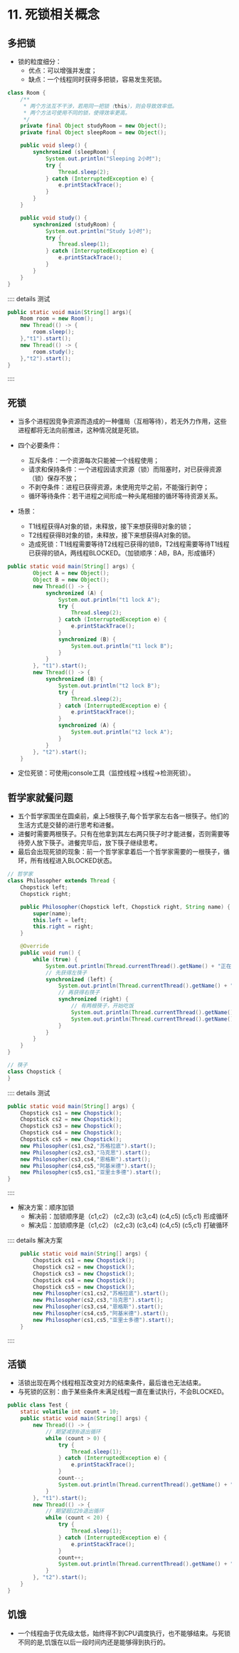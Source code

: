 # 11. 死锁相关概念

## 多把锁

- 锁的粒度细分：
  - 优点：可以增强并发度；
  - 缺点：一个线程同时获得多把锁，容易发生死锁。

```java
class Room {
    /**
     * 两个方法互不干涉，若用同一把锁（this），则会导致效率低。
     * 两个方法可使用不同的锁，使得效率更高。
     */
    private final Object studyRoom = new Object();
    private final Object sleepRoom = new Object();

    public void sleep() {
        synchronized (sleepRoom) {
            System.out.println("Sleeping 2小时");
            try {
                Thread.sleep(2);
            } catch (InterruptedException e) {
                e.printStackTrace();
            }
        }
    }

    public void study() {
        synchronized (studyRoom) {
            System.out.println("Study 1小时");
            try {
                Thread.sleep(1);
            } catch (InterruptedException e) {
                e.printStackTrace();
            }
        }
    }
}
```

:::: details 测试

```java
public static void main(String[] args){
    Room room = new Room();
    new Thread(() -> {
        room.sleep();
    },"t1").start();
    new Thread(() -> {
        room.study();
    },"t2").start();
}
```

::::

## 死锁

- 当多个进程因竞争资源而造成的一种僵局（互相等待），若无外力作用，这些进程都将无法向前推进，这种情况就是死锁。

- 四个必要条件：
  - 互斥条件：一个资源每次只能被一个线程使用；
  - 请求和保持条件：一个进程因请求资源（锁）而阻塞时，对已获得资源（锁）保存不放；
  - 不剥夺条件：进程已获得资源，未使用完毕之前，不能强行剥夺；
  - 循环等待条件：若干进程之间形成一种头尾相接的循环等待资源关系。

- 场景：
  - T1线程获得A对象的锁，未释放，接下来想获得B对象的锁；
  - T2线程获得B对象的锁，未释放，接下来想获得A对象的锁。
  - 造成死锁：T1线程需要等待T2线程已获得的锁B，T2线程需要等待T1线程已获得的锁A，两线程BLOCKED。（加锁顺序：AB，BA，形成循环）

```java
public static void main(String[] args) {
        Object A = new Object();
        Object B = new Object();
        new Thread(() -> {
            synchronized (A) {
                System.out.println("t1 lock A");
                try {
                    Thread.sleep(2);
                } catch (InterruptedException e) {
                    e.printStackTrace();
                }
                synchronized (B) {
                    System.out.println("t1 lock B");
                }
            }
        }, "t1").start();
        new Thread(() -> {
            synchronized (B) {
                System.out.println("t2 lock B");
                try {
                    Thread.sleep(2);
                } catch (InterruptedException e) {
                    e.printStackTrace();
                }
                synchronized (A) {
                    System.out.println("t2 lock A");
                }
            }
        }, "t2").start();
    }
```

- 定位死锁：可使用jconsole工具（监控线程->线程->检测死锁）。

## 哲学家就餐问题

- 五个哲学家围坐在圆桌前，桌上5根筷子,每个哲学家左右各一根筷子。他们的生活方式是交替的进行思考和进餐。
- 进餐时需要两根筷子。只有在他拿到其左右两只筷子时才能进餐，否则需要等待旁人放下筷子。进餐完毕后，放下筷子继续思考。
- 最后会出现死锁的现象：前一个哲学家拿着后一个哲学家需要的一根筷子，循环，所有线程进入BLOCKED状态。

```java
// 哲学家
class Philosopher extends Thread {
    Chopstick left;
    Chopstick right;

    public Philosopher(Chopstick left, Chopstick right, String name) {
        super(name);
        this.left = left;
        this.right = right;
    }

    @Override
    public void run() {
        while (true) {
            System.out.println(Thread.currentThread().getName() + "正在思考");
            // 先获得左筷子
            synchronized (left) {
                System.out.println(Thread.currentThread().getName() + "获得左筷子");
                // 再获得右筷子
                synchronized (right) {
                    // 有两根筷子，开始吃饭
                    System.out.println(Thread.currentThread().getName() + "获得右筷子");
                    System.out.println(Thread.currentThread().getName() + "正在吃饭");
                }
            }
        }
    }
}

// 筷子
class Chopstick {
}
```

:::: details 测试

```java
public static void main(String[] args) {
    Chopstick cs1 = new Chopstick();
    Chopstick cs2 = new Chopstick();
    Chopstick cs3 = new Chopstick();
    Chopstick cs4 = new Chopstick();
    Chopstick cs5 = new Chopstick();
    new Philosopher(cs1,cs2,"苏格拉底").start();
    new Philosopher(cs2,cs3,"马克思").start();
    new Philosopher(cs3,cs4,"恩格斯").start();
    new Philosopher(cs4,cs5,"阿基米德").start();
    new Philosopher(cs5,cs1,"亚里士多德").start();
}
```

::::

- 解决方案：顺序加锁
  - 解决前：加锁顺序是（c1,c2） (c2,c3) (c3,c4) (c4,c5) (c5,c1) 形成循环
  - 解决后：加锁顺序是（c1,c2） (c2,c3) (c3,c4) (c4,c5) (c5,c1) 打破循环

:::: details 解决方案

```java
    public static void main(String[] args) {
        Chopstick cs1 = new Chopstick();
        Chopstick cs2 = new Chopstick();
        Chopstick cs3 = new Chopstick();
        Chopstick cs4 = new Chopstick();
        Chopstick cs5 = new Chopstick();
        new Philosopher(cs1,cs2,"苏格拉底").start();
        new Philosopher(cs2,cs3,"马克思").start();
        new Philosopher(cs3,cs4,"恩格斯").start();
        new Philosopher(cs4,cs5,"阿基米德").start();
        new Philosopher(cs1,cs5,"亚里士多德").start();
    }
```

::::

## 活锁

- 活锁出现在两个线程相互改变对方的结束条件，最后谁也无法结束。
- 与死锁的区别：由于某些条件未满足线程一直在重试执行，不会BLOCKED。

```java
public class Test {
    static volatile int count = 10;
    public static void main(String[] args) {
        new Thread(() -> {
            // 期望减到0退出循环
            while (count > 0) {
                try {
                    Thread.sleep(1);
                } catch (InterruptedException e) {
                    e.printStackTrace();
                }
                count--;
                System.out.println(Thread.currentThread().getName() + "---" + "count：" + count);
            }
        }, "t1").start();
        new Thread(() -> {
            // 期望超过20退出循环
            while (count < 20) {
                try {
                    Thread.sleep(1);
                } catch (InterruptedException e) {
                    e.printStackTrace();
                }
                count++;
                System.out.println(Thread.currentThread().getName() + "---" + "count：" + count);
            }
        }, "t2").start();
    }
}
```

## 饥饿

- 一个线程由于优先级太低，始终得不到CPU调度执行，也不能够结束。与死锁不同的是,饥饿在以后一段时间内还是能够得到执行的。

